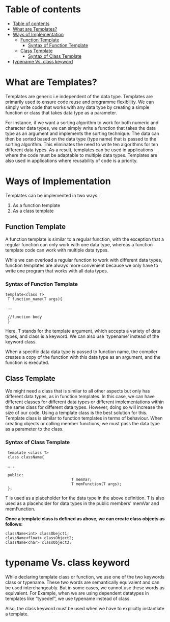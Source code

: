 # Table of contents

- [Table of contents](#table-of-contents)
- [What are Templates? ](#what-are-templates-)
- [Ways of Implementation ](#ways-of-implementation-)
  - [Function Template ](#function-template-)
    - [Syntax of Function Template ](#syntax-of-function-template-)
  - [Class Template ](#class-template-)
    - [Syntax of Class Template ](#syntax-of-class-template-)
- [typename Vs. class keyword ](#typename-vs-class-keyword-)

# What are Templates? <a name="templates"/>

Templates are generic i.e independent of the data type.
Templates are primarily used to ensure code reuse and programme flexibility.
We can simply write code that works with any data type by creating a simple function or class that takes data type as a parameter.

For instance, if we want a sorting algorithm to work for both numeric and character data types,
we can simply write a function that takes the data type as an argument and implements the sorting technique.
The data can then be sorted based on the data type (type name) that is passed to the sorting algorithm.
This eliminates the need to write ten algorithms for ten different data types.
As a result, templates can be used in applications where the code must be adaptable to multiple data types.
Templates are also used in applications where reusability of code is a priority.

# Ways of Implementation <a name="implementation"/>

Templates can be implemented in two ways:

1. As a function template
2. As a class template

## Function Template <a name="functionTemplate"/>

A function template is similar to a regular function, with the exception that a regular function can only work with one data type,
whereas a function template code can work with multiple data types.

While we can overload a regular function to work with different data types,
function templates are always more convenient because we only have to write one program that works with all data types.

### Syntax of Function Template <a name="syntaxFunctionTemplate"/>

```
template<class T>
 T function_name(T args){

 ……

 //function body
 }
```

Here, T stands for the template argument, which accepts a variety of data types,
and class is a keyword. We can also use 'typename' instead of the keyword class.

When a specific data data type is passed to function name,
the compiler creates a copy of the function with this data type as an argument, and the function is executed.

## Class Template <a name="classTemplate"/>

We might need a class that is similar to all other aspects but only has different data types, as in function templates.
In this case, we can have different classes for different data types or different implementations within the same class for different data types.
However, doing so will increase the size of our code.
Using a template class is the best solution for this. Template class is similar to function templates in terms of behaviour.
When creating objects or calling member functions, we must pass the data type as a parameter to the class.

### Syntax of Class Template <a name="syntaxClassTemplate"/>

```
 template <class T>
 class className{

 …..

 public:
                             T memVar;
                             T memFunction(T args);
 };
```

T is used as a placeholder for the data type in the above definition. T is also used as a placeholder for data types in the public members' memVar and memFunction.

<b>Once a template class is defined as above, we can create class objects as follows:</b>

```
className<int> classObejct1;
className<float> classObject2;
className<char> classObject3;
```

# typename Vs. class keyword <a name="keyword"/>

While declaring template class or function, we use one of the two keywords class or typename.
These two words are semantically equivalent and can be used interchangeably.
But in some cases, we cannot use these words as equivalent. For Example, when we are using dependent datatypes in templates like “typedef”,
we use typename instead of class.

Also, the class keyword must be used when we have to explicitly instantiate a template.
